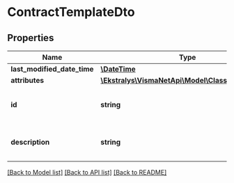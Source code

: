 # ContractTemplateDto

## Properties
Name | Type | Description | Notes
------------ | ------------- | ------------- | -------------
**last_modified_date_time** | [**\DateTime**](\DateTime.md) |  | [optional] 
**attributes** | [**\Ekstralys\VismaNetApi\Model\ClassAttributeDto[]**](ClassAttributeDto.md) |  | [optional] 
**id** | **string** | Click on the magnifier. &amp;gt; The identifier. | [optional] 
**description** | **string** | Click on the magnifier. &amp;gt; The description. | [optional] 

[[Back to Model list]](../README.md#documentation-for-models) [[Back to API list]](../README.md#documentation-for-api-endpoints) [[Back to README]](../README.md)


